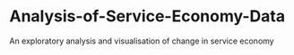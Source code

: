 # Analysis-of-Service-Economy-Data
An exploratory analysis and visualisation of change in service economy
